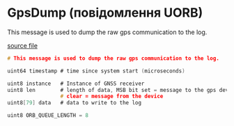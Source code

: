 # GpsDump (повідомлення UORB)

This message is used to dump the raw gps communication to the log.

[source file](https://github.com/PX4/PX4-Autopilot/blob/main/msg/GpsDump.msg)

```c
# This message is used to dump the raw gps communication to the log.

uint64 timestamp # time since system start (microseconds)

uint8 instance   # Instance of GNSS receiver
uint8 len        # length of data, MSB bit set = message to the gps device,
                 # clear = message from the device
uint8[79] data   # data to write to the log

uint8 ORB_QUEUE_LENGTH = 8

```
